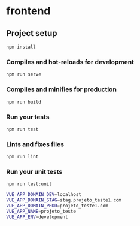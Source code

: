 # frontend

## Project setup
```
npm install
```

### Compiles and hot-reloads for development
```
npm run serve
```

### Compiles and minifies for production
```
npm run build
```

### Run your tests
```
npm run test
```

### Lints and fixes files
```
npm run lint
```

### Run your unit tests
```
npm run test:unit
```

```sh
VUE_APP_DOMAIN_DEV=localhost
VUE_APP_DOMAIN_STAG=stag.projeto_teste1.com
VUE_APP_DOMAIN_PROD=projeto_teste1.com
VUE_APP_NAME=projeto_teste
VUE_APP_ENV=development
```
